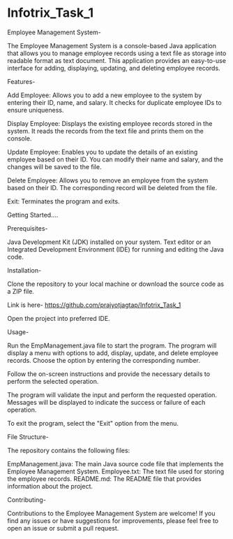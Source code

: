 # Infotrix_Task_1
Employee Management System-

The Employee Management System is a console-based Java application that allows you to manage employee records using a text file as storage into readable format as text document. This application provides an easy-to-use interface for adding, displaying, updating, and deleting employee records.

Features-

Add Employee: Allows you to add a new employee to the system by entering their ID, name, and salary. It checks for duplicate employee IDs to ensure uniqueness.

Display Employee: Displays the existing employee records stored in the system. It reads the records from the text file and prints them on the console.

Update Employee: Enables you to update the details of an existing employee based on their ID. You can modify their name and salary, and the changes will be saved to the file.

Delete Employee: Allows you to remove an employee from the system based on their ID. The corresponding record will be deleted from the file.

Exit: Terminates the program and exits.

Getting Started....

Prerequisites-

Java Development Kit (JDK) installed on your system.
Text editor or an Integrated Development Environment (IDE) for running and editing the Java code.

Installation-

Clone the repository to your local machine or download the source code as a ZIP file.

Link is here-
https://github.com/prajyotjagtap/Infotrix_Task_1

Open the project into preferred IDE.

Usage-

Run the EmpManagement.java file to start the program.
The program will display a menu with options to add, display, update, and delete employee records. Choose the option by entering the corresponding number.

Follow the on-screen instructions and provide the necessary details to perform the selected operation.

The program will validate the input and perform the requested operation. Messages will be displayed to indicate the success or failure of each operation.

To exit the program, select the "Exit" option from the menu.

File Structure-

The repository contains the following files:

EmpManagement.java: The main Java source code file that implements the Employee Management System.
Employee.txt: The text file used for storing the employee records.
README.md: The README file that provides information about the project.

Contributing-

Contributions to the Employee Management System are welcome! If you find any issues or have suggestions for improvements, please feel free to open an issue or submit a pull request.

